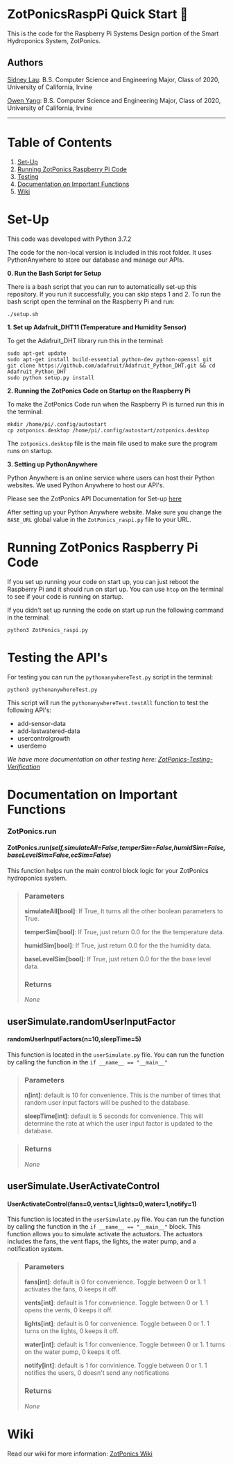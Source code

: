 # ZotPonicsRaspPi Quick Start :herb:
This is the code for the Raspberry Pi Systems Design portion of the Smart Hydroponics System, ZotPonics.

## Authors
[Sidney Lau](https://www.linkedin.com/in/sidney-lau/): B.S. Computer Science and Engineering Major, Class of 2020, University of California, Irvine

[Owen Yang](https://www.linkedin.com/in/owen-yang-200989138/): B.S. Computer Science and Engineering Major, Class of 2020, University of California, Irvine
*********************
# Table of Contents
1. [Set-Up](#set-up)
2. [Running ZotPonics Raspberry Pi Code](#running-zotponics-raspberry-pi-code)
3. [Testing](#testing-the-apis)
4. [Documentation on Important Functions](#documentation-on-important-functions)
5. [Wiki](#wiki)

# Set-Up
This code was developed with Python 3.7.2

The code for the non-local version is included in this root folder. It uses PythonAnywhere to store our database and manage our APIs.

**0. Run the Bash Script for Setup**

There is a bash script that you can run to automatically set-up this repository. If you run it successfully, you can skip steps 1 and 2. To run the bash script open the terminal on the Raspberry Pi and run:
```
./setup.sh
```

**1. Set up Adafruit_DHT11 (Temperature and Humidity Sensor)**

To get the Adafruit_DHT library run this in the terminal:
```
sudo apt-get update
sudo apt-get install build-essential python-dev python-openssl git
git clone https://github.com/adafruit/Adafruit_Python_DHT.git && cd Adafruit_Python_DHT
sudo python setup.py install
```

**2. Running the ZotPonics Code on Startup on the Raspberry Pi**

To make the ZotPonics Code run when the Raspberry Pi is turned run this in the terminal:
```
mkdir /home/pi/.config/autostart
cp zotponics.desktop /home/pi/.config/autostart/zotponics.desktop
```

The `zotponics.desktop` file is the main file used to make sure the program runs on startup.

**3. Setting up PythonAnywhere**

Python Anywhere is an online service where users can host their Python websites. We used Python Anywhere to host our API's.

Please see the ZotPonics API Documentation for Set-up [here](https://github.com/Senior-Design-ZotPonics/ZotPonicsRaspPi/wiki/ZotPonics-API-Documentation#pythonanywhere-setup)

After setting up your Python Anywhere website. Make sure you change the `BASE_URL` global value in the `ZotPonics_raspi.py` file to your URL.

# Running ZotPonics Raspberry Pi Code
If you set up running your code on start up, you can just reboot the Raspberry Pi and it should run on start up. You can use `htop` on the terminal to see if your code is running on startup.  

If you didn't set up running the code on start up run the following command in the terminal:
```
python3 ZotPonics_raspi.py
```

# Testing the API's
For testing you can run the `pythonanywhereTest.py` script in the terminal:
```
python3 pythonanywhereTest.py
```
This script will run the `pythonanywhereTest.testAll` function to test the following API's:
- add-sensor-data
- add-lastwatered-data
- usercontrolgrowth
- userdemo

*We have more documentation on other testing here: [ZotPonics-Testing-Verification](https://github.com/Senior-Design-ZotPonics/Documentation/wiki/ZotPonics-Testing-Verification)*

# Documentation on Important Functions
### ZotPonics.run
#### ZotPonics.run(*self,simulateAll=False,temperSim=False,humidSim=False,baseLevelSim=False,ecSim=False*)
This function helps run the main control block logic for your ZotPonics hydroponics system.

> ### Parameters
>
> **simulateAll[bool]**: If True, It turns all the other boolean parameters to True.
>
> **temperSim[bool]**: If True, just return 0.0 for the the temperature data.
>
> **humidSim[bool]**: If True, just return 0.0 for the the humidity data.
>
> **baseLevelSim[bool]**: If True, just return 0.0 for the the base level data.
>
> ### Returns
>
> *None*

## userSimulate.randomUserInputFactor
#### randomUserInputFactors(n=10,sleepTime=5)
This function is located in the `userSimulate.py` file. You can run the function by calling the function in the `if __name__ == "__main__"`

> ### Parameters
>
> **n[int]**: default is 10 for convenience. This is the number of times that random user input factors will be pushed to the database.
>
> **sleepTime[int]**: default is 5 seconds for convenience. This will determine the rate at which the user input factor is updated to the database.

> ### Returns
> *None*

## userSimulate.UserActivateControl
#### UserActivateControl(fans=0,vents=1,lights=0,water=1,notify=1)
This function is located in the `userSimulate.py` file. You can run the function by calling the function in the `if __name__ == "__main__"` block. This function allows you to simulate activate the actuators. The actuators includes the fans, the vent flaps, the lights, the water pump, and a notification system.

> ### Parameters
>
> **fans[int]**: default is 0 for convenience. Toggle between 0 or 1. 1 activates the fans, 0 keeps it off.
>
> **vents[int]**: default is 1 for convenience. Toggle between 0 or 1. 1 opens the vents, 0 keeps it off.
>
> **lights[int]**: default is 0 for convenience. Toggle between 0 or 1. 1 turns on the lights, 0 keeps it off.
>
> **water[int]**: default is 1 for convenience. Toggle between 0 or 1. 1 turns on the water pump, 0 keeps it off.
>
> **notify[int]**: default is 1 for convinience. Toggle between 0 or 1. 1 notifies the users, 0 doesn't send any notifications
>
> ### Returns
>
> *None*

# Wiki
Read our wiki for more information: [ZotPonics Wiki](https://github.com/Senior-Design-ZotPonics/ZotPonicsRaspPi/wiki)
